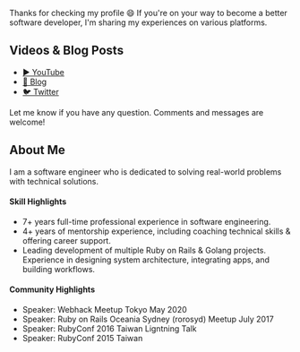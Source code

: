 Thanks for checking my profile 😄 If you're on your way to become a better software developer, I'm sharing my experiences on various platforms.

## Videos & Blog Posts

- [▶️ YouTube](https://www.youtube.com/channel/UC4525fkKrAC3GjtkhD24yYA)
- [📖 Blog](https://adlerhsieh.com)
- [🐦 Twitter](https://twitter.com/adlerhsieh)

Let me know if you have any question. Comments and messages are welcome!

## About Me

I am a software engineer who is dedicated to solving real-world problems with technical solutions.

#### Skill Highlights
- 7+ years full-time professional experience in software engineering.
- 4+ years of mentorship experience, including coaching technical skills & offering career support.
- Leading development of multiple Ruby on Rails & Golang projects. Experience in designing system architecture, integrating apps, and building workflows.

#### Community Highlights
- Speaker: Webhack Meetup Tokyo May 2020
- Speaker: Ruby on Rails Oceania Sydney (rorosyd) Meetup July 2017
- Speaker: RubyConf 2016 Taiwan Ligntning Talk
- Speaker: RubyConf 2015 Taiwan
